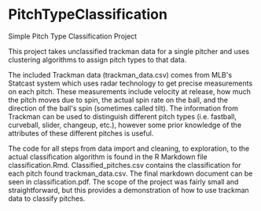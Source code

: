 # PitchTypeClassification
Simple Pitch Type Classification Project

This project takes unclassified trackman data for a single pitcher and uses clustering algorithms to assign pitch types to that data.

The included Trackman data (trackman_data.csv) comes from MLB's Statcast system which uses radar technology to get precise measurements on each pitch. These measurements include velocity at release, how much the pitch moves due to spin, the actual spin rate on the ball, and the direction of the ball's spin (sometimes called tilt). The information from Trackman can be used to distinguish different pitch types (i.e. fastball, curveball, slider, changeup, etc.), however some prior knowledge of the attributes of these different pitches is useful.

The code for all steps from data import and cleaning, to exploration, to the actual classification algorithm is found in the R Markdown file classification.Rmd. Classified_pitches.csv contains the classification for each pitch found trackman_data.csv. The final markdown document can be seen in classification.pdf. The scope of the project was fairly small and straightforward, but this provides a demonstration of how to use trackman data to classify pitches.
